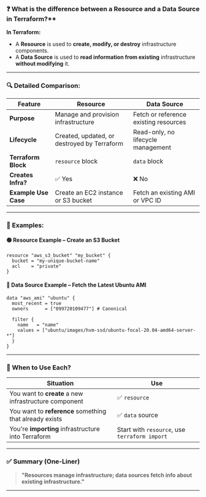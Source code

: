 ### ❓ What is the difference between a Resource and a Data Source in Terraform?**

**In Terraform:**

* A **Resource** is used to **create, modify, or destroy** infrastructure components.
* A **Data Source** is used to **read information from existing** infrastructure **without modifying** it.

---

### 🔍 Detailed Comparison:

| Feature              | **Resource**                                | **Data Source**                       |
| -------------------- | ------------------------------------------- | ------------------------------------- |
| **Purpose**          | Manage and provision infrastructure         | Fetch or reference existing resources |
| **Lifecycle**        | Created, updated, or destroyed by Terraform | Read-only, no lifecycle management    |
| **Terraform Block**  | `resource` block                            | `data` block                          |
| **Creates Infra?**   | ✅ Yes                                       | ❌ No                                  |
| **Example Use Case** | Create an EC2 instance or S3 bucket         | Fetch an existing AMI or VPC ID       |

---

### 🔧 Examples:

#### 🟢 **Resource Example** – Create an S3 Bucket

```hcl
resource "aws_s3_bucket" "my_bucket" {
  bucket = "my-unique-bucket-name"
  acl    = "private"
}
```

#### 🔵 **Data Source Example** – Fetch the Latest Ubuntu AMI

```hcl
data "aws_ami" "ubuntu" {
  most_recent = true
  owners      = ["099720109477"] # Canonical

  filter {
    name   = "name"
    values = ["ubuntu/images/hvm-ssd/ubuntu-focal-20.04-amd64-server-*"]
  }
}
```

---

### 🎯 When to Use Each?

| Situation                                               | Use                                           |
| ------------------------------------------------------- | --------------------------------------------- |
| You want to **create** a new infrastructure component   | ✅ `resource`                                  |
| You want to **reference** something that already exists | ✅ `data` source                               |
| You're **importing** infrastructure into Terraform      | Start with `resource`, use `terraform import` |

---

### ✅ Summary (One-Liner)

> **"Resources manage infrastructure; data sources fetch info about existing infrastructure."**

---

